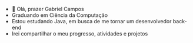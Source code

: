 - 👋 Olá, prazer Gabriel Campos
- Graduando em Ciência da Computação
- Estou estudando Java, em busca de me tornar um desenvolvedor back-end
- Irei compartilhar o meu progresso, atividades e projetos
<link rel="stylesheet" type='text/css' href="https://cdn.jsdelivr.net/gh/devicons/devicon@latest/devicon.min.css" />

<!---
Camposshow/Camposshow is a ✨ special ✨ repository because its `README.md` (this file) appears on your GitHub profile.
You can click the Preview link to take a look at your changes.
--->

